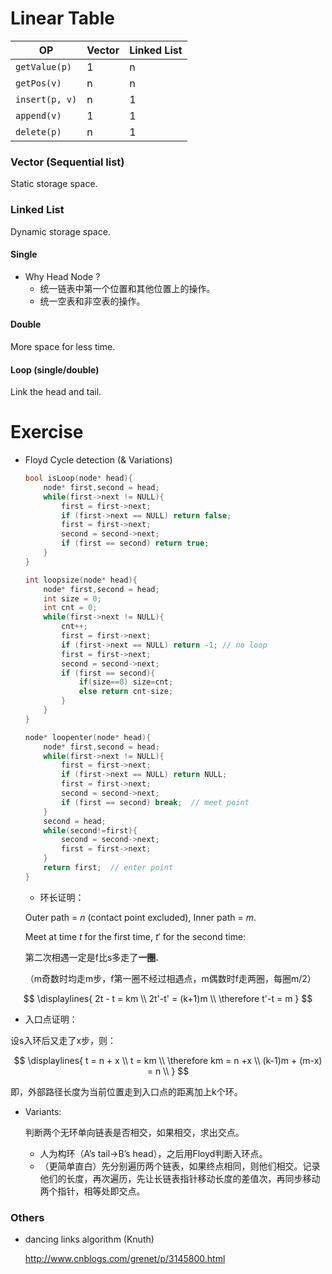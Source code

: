 # Linear Table

| OP             | Vector | Linked List |
| -------------- | ------ | ----------- |
| `getValue(p)`  | 1      | n           |
| `getPos(v)`    | n      | n           |
| `insert(p, v)` | n      | 1           |
| `append(v)`    | 1      | 1           |
| `delete(p)`    | n      | 1           |

### Vector (Sequential list)

Static storage space.

### Linked List

Dynamic storage space.

#### Single

* Why Head Node ?
  * 统一链表中第一个位置和其他位置上的操作。
  * 统一空表和非空表的操作。

#### Double

More space for less time.

#### Loop (single/double)

Link the head and tail.


# Exercise

* Floyd Cycle detection (& Variations)

  ```c++
  bool isLoop(node* head){
      node* first,second = head;
      while(first->next != NULL){
          first = first->next;
          if (first->next == NULL) return false;
          first = first->next;
          second = second->next;
          if (first == second) return true;
      }
  }
  
  int loopsize(node* head){
      node* first,second = head;
      int size = 0;
      int cnt = 0;
      while(first->next != NULL){
          cnt++;
          first = first->next;
          if (first->next == NULL) return -1; // no loop
          first = first->next;
          second = second->next;
          if (first == second){
              if(size==0) size=cnt;
              else return cnt-size;
          }
      }
  }
  
  node* loopenter(node* head){
      node* first,second = head;
      while(first->next != NULL){
          first = first->next;
          if (first->next == NULL) return NULL;
          first = first->next;
          second = second->next;
          if (first == second) break;  // meet point
      }
      second = head;
      while(second!=first){  
          second = second->next;
          first = first->next;
      } 
      return first;  // enter point
  }
  ```

  * 环长证明：

  Outer path = $n$ (contact point excluded), Inner path = $m$. 

  Meet at time $t$ for the first time, $t'$ for the second time:

  第二次相遇一定是f比s多走了**一圈.**

  （m奇数时均走m步，f第一圈不经过相遇点，m偶数时f走两圈，每圈m/2）
  

$$
\displaylines{
  2t - t = km \\
  2t'-t' = (k+1)m \\
  \therefore t'-t = m
}
$$


  * 入口点证明：

  设s入环后又走了x步，则：
  

$$
\displaylines{
  t = n + x \\
  t = km \\
  \therefore km = n +x \\
  (k-1)m + (m-x) = n \\
}
$$


  即，外部路径长度为当前位置走到入口点的距离加上k个环。


* Variants:

  判断两个无环单向链表是否相交，如果相交，求出交点。

  * 人为构环（A’s tail->B’s head），之后用Floyd判断入环点。
  * （更简单直白）先分别遍历两个链表，如果终点相同，则他们相交。记录他们的长度，再次遍历，先让长链表指针移动长度的差值次，再同步移动两个指针，相等处即交点。


### Others

- dancing links algorithm (Knuth)

  http://www.cnblogs.com/grenet/p/3145800.html

